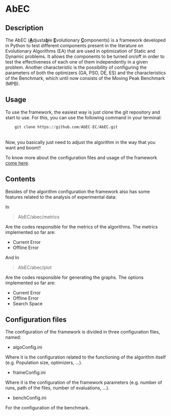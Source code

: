 # AbEC


## Description
The AbEC (<ins>**A**</ins>djusta<ins>**b**</ins>le <ins>**E**</ins>volutionary <ins>**C**</ins>omponents) is a framework developed in Python to test different 
components present in the literature on Evolutionary Algorithms (EA) that are 
used in optimization of Static and Dynamic problems. It allows the components to be turned 
on/off in order to test the effectiveness of each one of them independently in a given 
problem.
Another characteristic is the possibility of configuring the parameters of both the 
optimizers (GA, PSO, DE, ES) and the characteristics of the Benchmark, which until now consists 
of the Moving Peak Benchmark (MPB).

## Usage

To use the framework, the easiest way is just clone the git repository and start to use.
For this, you can use the following command in your terminal:
 
```python
    git clone https://github.com/AbEC-EC/AbEC.git
```

<br>
Now, you basically just need to adjust the algorithm in the way that you want and boom!!

<br>

To know more about the configuration files and usage of the framework [come here](https://abec-ec.github.io).

## Contents

Besides of the algorithm configuration the framework also has some features related to the analysis of experimental data:

In <br> 
> AbEC/abec/metrics

Are the codes responsible for the metrics of the algorithms. The metrics implemented so far are:

* Current Error
* Offline Error

And In <br>
> AbEC/abec/plot

Are the codes responsible for generating the graphs. The options implemented so far are:

* Current Error
* Offline Error
* Search Space

## Configuration files

The configuration of the framework is divided in three configuration files, named:

* algoConfig.ini

Where it is the configuration related to the functioning of the algorithm itself (e.g. Population size, optimizers, ...).

* frameConfig.ini

Where it is the configuration of the framework parameters (e.g. number of runs, path of the files, number of evaluations, ...).

* benchConfig.ini

For the configuration of the benchmark.
